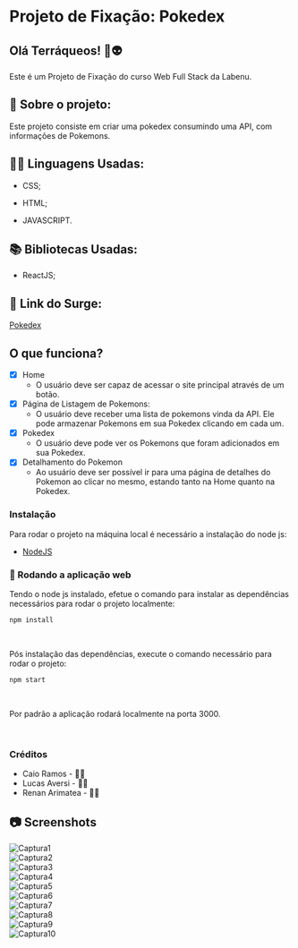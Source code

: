 # Projeto de Fixação: Pokedex

## Olá Terráqueos! 🖖👽

Este é um Projeto de Fixação do curso Web Full Stack da Labenu.

## 💬 Sobre o projeto:

Este projeto consiste em criar uma pokedex consumindo uma API, com informações de Pokemons.

## 👩‍💻 Linguagens Usadas:

* CSS;

* HTML;

* JAVASCRIPT.

## 📚 Bibliotecas Usadas:

* ReactJS;

## 🔗 Link do Surge:

[Pokedex](https://obsequious-tongue.surge.sh/)

## O que funciona?

- [X] Home
    - O usuário deve ser capaz de acessar o site principal através de um botão.
- [X] Página de Listagem de Pokemons:
    - O usuário deve receber uma lista de pokemons vinda da API. Ele pode armazenar Pokemons em sua Pokedex clicando em cada um.    
- [x] Pokedex
    - O usuário deve pode ver os Pokemons que foram adicionados em sua Pokedex.
- [X] Detalhamento do Pokemon
    - Ao usuário deve ser possível ir para uma página de detalhes do Pokemon ao clicar no mesmo, estando tanto na Home quanto na Pokedex.    

### Instalação

Para rodar o projeto na máquina local é necessário a instalação do node js:
- [NodeJS](https://nodejs.org/en/download/)

### 🧭 Rodando a aplicação web
Tendo o node js instalado, efetue o comando para instalar as dependências necessários para rodar o projeto localmente:
```
npm install 
```
<br/>

Pós instalação das dependências, execute o comando necessário para rodar o projeto:

`npm start`

<br/>

Por padrão a aplicação rodará localmente na porta 3000.

<br/>

### Créditos

* Caio Ramos - 👋🏽
* Lucas Aversi - 👋🏽
* Renan Arimatea - 👋🏽

## 📷 Screenshots 

![Captura1](https://user-images.githubusercontent.com/69845443/164997687-11f63590-792e-4071-a6db-399310292ab0.png)
<br/>
![Captura2](https://user-images.githubusercontent.com/69845443/164997688-1d1410ce-98f7-47d5-8918-451b27e9cd97.png)
<br/>
![Captura3](https://user-images.githubusercontent.com/69845443/164997689-ec943887-b63c-4d6b-8901-c6b592933f89.png)
<br/>
![Captura4](https://user-images.githubusercontent.com/69845443/164997690-cabaebe1-7738-4733-bf58-04e2bb52dd68.png)
<br/>
![Captura5](https://user-images.githubusercontent.com/69845443/164997691-4ace66a3-dfb2-4e2e-aff5-093bd41d507b.png)
<br/>
![Captura6](https://user-images.githubusercontent.com/69845443/164997678-06bc0ee8-8cc2-4048-bd4b-17f38ec3c561.png)
<br/>
![Captura7](https://user-images.githubusercontent.com/69845443/164997680-4d5e0def-41b0-4357-8723-180c03a07895.png)
<br/>
![Captura8](https://user-images.githubusercontent.com/69845443/164997681-b0e4ef3f-e53c-4aae-8828-f1365e52aa66.png)
<br/>
![Captura9](https://user-images.githubusercontent.com/69845443/164997684-0b984566-c5f8-4e29-9a61-44eaf948408c.png)
<br/>
![Captura10](https://user-images.githubusercontent.com/69845443/164997685-79096295-7447-459e-9710-4d8d4f654b05.png)


